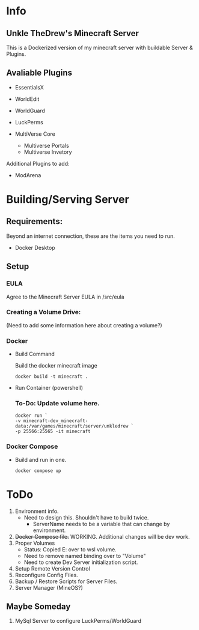 # Info
## Unkle TheDrew's Minecraft Server

This is a Dockerized version of my minecraft server with buildable Server & Plugins. 

## Avaliable Plugins
- EssentialsX
- WorldEdit
- WorldGuard
- LuckPerms

- MultiVerse Core
    - Multiverse Portals
    - Multiverse Invetory

Additional Plugins to add:
- ModArena
# Building/Serving Server
## Requirements:
Beyond an internet connection, these are the items you need to run. 
- Docker Desktop

## Setup

### EULA
Agree to the Minecraft Server EULA in /src/eula

### Creating a Volume Drive:
(Need to add some information here about creating a volume?)
 
### Docker
- Build Command 
    
    Build the docker minecraft image 

    ```
    docker build -t minecraft .
    ```
- Run Container (powershell)

    ### To-Do: Update volume here. 

    ```
    docker run `
    -v minecraft-dev_minecraft-data:/var/games/minecraft/server/unkledrew `
    -p 25566:25565 -it minecraft
    ```
### Docker Compose
- Build and run in one.

    ```
    docker compose up 
    ```

# ToDo
1. Environment info.
    - Need to design this.  Shouldn't have to build twice. 
        - ServerName needs to be a variable that can change by environment. 
2. ~~Docker Compose file.~~ WORKING. Additional changes will be dev work.
3. Proper Volumes
    - Status: Copied E: over to wsl volume. 
    - Need to remove named binding over to "Volume" 
    - Need to create Dev Server initialization script.
4. Setup Remote Version Control
5. Reconfigure Config Files.
6. Backup / Restore Scripts for Server Files.
7. Server Manager (MineOS?)

## Maybe Someday
1. MySql Server to configure LuckPerms/WorldGuard

    
